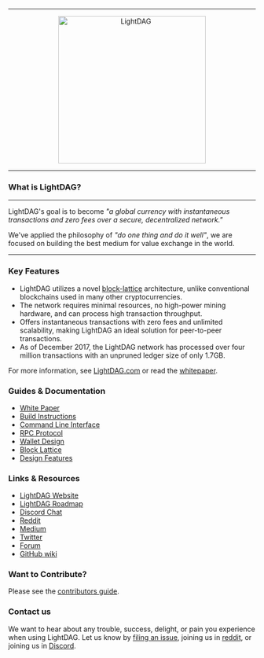 <hr />
<div align="center">
    <img src="http://lightdag.com/img/logos/light-circle-left.png" alt="LightDAG" width='300px' height='auto'/>
</div>
<hr />

### What is LightDAG?

---

LightDAG's goal is to become _"a global currency with instantaneous transactions and zero fees over a secure, decentralized network."_

We've applied the philosophy of _"do one thing and do it well"_, we are focused on building the best medium for value exchange in the world.

---

### Key Features

* LightDAG utilizes a novel [block-lattice](https://github.com/LightDAG/lightdag-core/wiki/Block-lattice) architecture, unlike conventional blockchains used in many other cryptocurrencies.
* The network requires minimal resources, no high-power mining hardware, and can process high transaction throughput.
* Offers instantaneous transactions with zero fees and unlimited scalability, making LightDAG an ideal solution for peer-to-peer transactions.
* As of December 2017, the LightDAG network has processed over four million transactions with an unpruned ledger size of only 1.7GB.

For more information, see [LightDAG.com](https://LightDAG.com/) or read the [whitepaper](https://LightDAG.com/en/whitepaper).

### Guides & Documentation

* [White Paper](https://LightDAG.com/en/whitepaper)
* [Build Instructions](https://github.com/LightDAG/lightdag-core/wiki/Build-Instructions)
* [Command Line Interface](https://github.com/LightDAG/lightdag-core/wiki/Command-line-interface)
* [RPC Protocol](https://github.com/LightDAG/lightdag-core/wiki/RPC-protocol)
* [Wallet Design](https://github.com/LightDAG/lightdag-core/wiki/Wallet-design)
* [Block Lattice](https://github.com/LightDAG/lightdag-core/wiki/Block-lattice)
* [Design Features](https://github.com/LightDAG/lightdag-core/wiki/Design-features)

### Links & Resources

* [LightDAG Website](https://lightdag.com)
* [LightDAG Roadmap](https://lightdag.com/media/lightdag-roadmap-v2-en.png)
* [Discord Chat](https://chat.ldag.com/)
* [Reddit](https://reddit.com/r/LDAGToken)
* [Medium](https://medium.com/@LDAGToken)
* [Twitter](https://twitter.com/LDAGToken)
* [Forum](https://forum.lightdag.com/)
* [GitHub wiki](https://github.com/LightDAG/lightdag-core/wiki)

### Want to Contribute?

Please see the [contributors guide](https://github.com/LightDAG/lightdag-core/wiki/Contributing).

### Contact us

We want to hear about any trouble, success, delight, or pain you experience when
using LightDAG. Let us know by [filing an issue](https://github.com/LightDAG/lightdag-core/issues), joining us in [reddit](https://reddit.com/r/LightDAG), or joining us in [Discord](https://chat.lightdag.com/).
